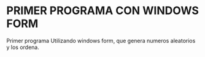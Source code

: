 # PRIMER PROGRAMA CON WINDOWS FORM

Primer programa Utilizando windows form, que genera numeros aleatorios y los ordena.